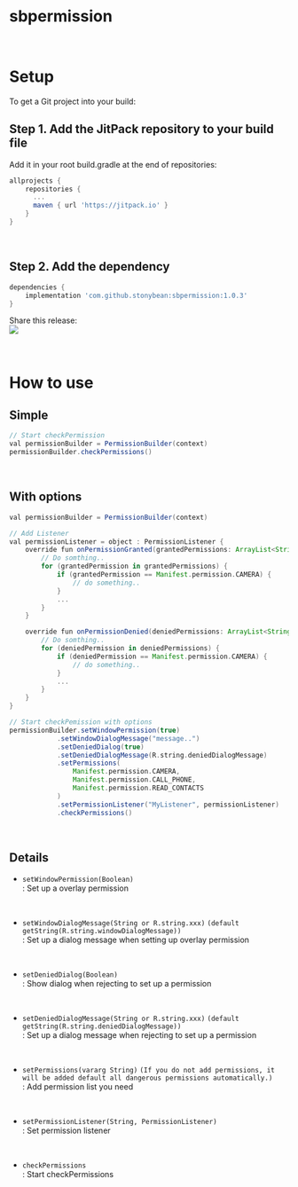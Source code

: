 # sbpermission

<br>

# Setup

To get a Git project into your build:
## Step 1. Add the JitPack repository to your build file
Add it in your root build.gradle at the end of repositories:
```gradle
allprojects {
    repositories {
      ...
      maven { url 'https://jitpack.io' }
    }
}
```
<br>

## Step 2. Add the dependency
```gradle
dependencies {
    implementation 'com.github.stonybean:sbpermission:1.0.3'
}
```
Share this release:
<br>
[![](https://jitpack.io/v/stonybean/sbpermission.svg)](https://jitpack.io/#stonybean/sbpermission)

<br>

# How to use

## Simple
```gradle
// Start checkPermission
val permissionBuilder = PermissionBuilder(context)
permissionBuilder.checkPermissions()
```
<br>

## With options

```gradle
val permissionBuilder = PermissionBuilder(context)

// Add Listener
val permissionListener = object : PermissionListener {
    override fun onPermissionGranted(grantedPermissions: ArrayList<String>) {
        // Do somthing..
        for (grantedPermission in grantedPermissions) {
            if (grantedPermission == Manifest.permission.CAMERA) {
                // do something..
            }
            ...
        }
    }

    override fun onPermissionDenied(deniedPermissions: ArrayList<String>) {
        // Do somthing..
        for (deniedPermission in deniedPermissions) {
            if (deniedPermission == Manifest.permission.CAMERA) {
                // do something..
            }
            ...
        }
    }
}

// Start checkPemission with options
permissionBuilder.setWindowPermission(true)
            .setWindowDialogMessage("message..")
            .setDeniedDialog(true)
            .setDeniedDialogMessage(R.string.deniedDialogMessage)
            .setPermissions(
                Manifest.permission.CAMERA,
                Manifest.permission.CALL_PHONE,
                Manifest.permission.READ_CONTACTS
            )
            .setPermissionListener("MyListener", permissionListener)
            .checkPermissions()
```

<br>

## Details


- `setWindowPermission(Boolean)`
<br>: Set up a overlay permission
<br>

- `setWindowDialogMessage(String or R.string.xxx)` `(default getString(R.string.windowDialogMessage))`
<br>: Set up a dialog message when setting up overlay permission
<br>

- `setDeniedDialog(Boolean)`
<br>: Show dialog when rejecting to set up a permission
<br>

- `setDeniedDialogMessage(String or R.string.xxx)` `(default getString(R.string.deniedDialogMessage))`
<br>: Set up a dialog message when rejecting to set up a permission
<br>

- `setPermissions(vararg String)` `(If you do not add permissions, it will be added default all dangerous permissions automatically.)`
<br>: Add permission list you need
<br>

- `setPermissionListener(String, PermissionListener)`
<br>: Set permission listener
<br>

- `checkPermissions`
<br>: Start checkPermissions
<br>

